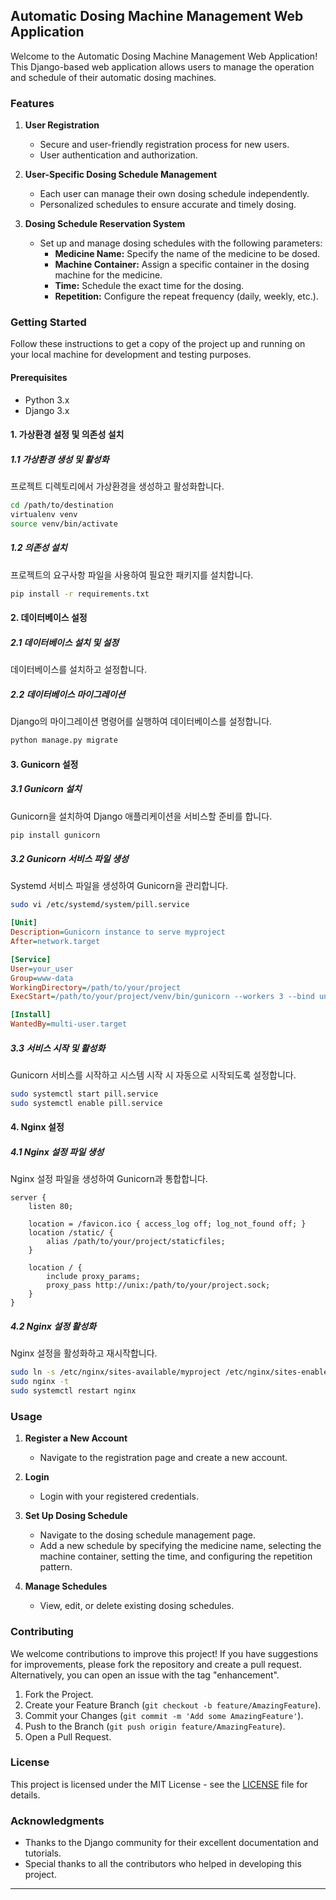 ## Automatic Dosing Machine Management Web Application

Welcome to the Automatic Dosing Machine Management Web Application! This Django-based web application allows users to manage the operation and schedule of their automatic dosing machines.

### Features

1. **User Registration**
   - Secure and user-friendly registration process for new users.
   - User authentication and authorization.

2. **User-Specific Dosing Schedule Management**
   - Each user can manage their own dosing schedule independently.
   - Personalized schedules to ensure accurate and timely dosing.

3. **Dosing Schedule Reservation System**
   - Set up and manage dosing schedules with the following parameters:
     - **Medicine Name:** Specify the name of the medicine to be dosed.
     - **Machine Container:** Assign a specific container in the dosing machine for the medicine.
     - **Time:** Schedule the exact time for the dosing.
     - **Repetition:** Configure the repeat frequency (daily, weekly, etc.).

### Getting Started

Follow these instructions to get a copy of the project up and running on your local machine for development and testing purposes.

#### Prerequisites

- Python 3.x
- Django 3.x

#### 1. 가상환경 설정 및 의존성 설치
##### 1.1 가상환경 생성 및 활성화
프로젝트 디렉토리에서 가상환경을 생성하고 활성화합니다.
```bash
cd /path/to/destination
virtualenv venv
source venv/bin/activate
```
##### 1.2 의존성 설치
프로젝트의 요구사항 파일을 사용하여 필요한 패키지를 설치합니다.
```bash
pip install -r requirements.txt
```

#### 2. 데이터베이스 설정
##### 2.1 데이터베이스 설치 및 설정
데이터베이스를 설치하고 설정합니다.
##### 2.2 데이터베이스 마이그레이션
Django의 마이그레이션 명령어를 실행하여 데이터베이스를 설정합니다.
```bash
python manage.py migrate
```

#### 3. Gunicorn 설정
##### 3.1 Gunicorn 설치
Gunicorn을 설치하여 Django 애플리케이션을 서비스할 준비를 합니다.
```bash
pip install gunicorn
```
##### 3.2 Gunicorn 서비스 파일 생성
Systemd 서비스 파일을 생성하여 Gunicorn을 관리합니다.
```bash
sudo vi /etc/systemd/system/pill.service
```
```ini
[Unit]
Description=Gunicorn instance to serve myproject
After=network.target

[Service]
User=your_user
Group=www-data
WorkingDirectory=/path/to/your/project
ExecStart=/path/to/your/project/venv/bin/gunicorn --workers 3 --bind unix:/path/to/your/project.sock myproject.wsgi:application

[Install]
WantedBy=multi-user.target
```
##### 3.3 서비스 시작 및 활성화
Gunicorn 서비스를 시작하고 시스템 시작 시 자동으로 시작되도록 설정합니다.
```bash
sudo systemctl start pill.service
sudo systemctl enable pill.service
```

#### 4. Nginx 설정
##### 4.1 Nginx 설정 파일 생성
Nginx 설정 파일을 생성하여 Gunicorn과 통합합니다.
```nginx
server {
    listen 80;

    location = /favicon.ico { access_log off; log_not_found off; }
    location /static/ {
        alias /path/to/your/project/staticfiles;
    }

    location / {
        include proxy_params;
        proxy_pass http://unix:/path/to/your/project.sock;
    }
}
```
##### 4.2 Nginx 설정 활성화
Nginx 설정을 활성화하고 재시작합니다.
```bash
sudo ln -s /etc/nginx/sites-available/myproject /etc/nginx/sites-enabled/myproject
sudo nginx -t
sudo systemctl restart nginx
```

### Usage

1. **Register a New Account**
   - Navigate to the registration page and create a new account.

2. **Login**
   - Login with your registered credentials.

3. **Set Up Dosing Schedule**
   - Navigate to the dosing schedule management page.
   - Add a new schedule by specifying the medicine name, selecting the machine container, setting the time, and configuring the repetition pattern.

4. **Manage Schedules**
   - View, edit, or delete existing dosing schedules.


### Contributing

We welcome contributions to improve this project! If you have suggestions for improvements, please fork the repository and create a pull request. Alternatively, you can open an issue with the tag "enhancement".

1. Fork the Project.
2. Create your Feature Branch (`git checkout -b feature/AmazingFeature`).
3. Commit your Changes (`git commit -m 'Add some AmazingFeature'`).
4. Push to the Branch (`git push origin feature/AmazingFeature`).
5. Open a Pull Request.

### License

This project is licensed under the MIT License - see the [LICENSE](LICENSE) file for details.

### Acknowledgments

- Thanks to the Django community for their excellent documentation and tutorials.
- Special thanks to all the contributors who helped in developing this project.

---
